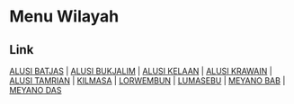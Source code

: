 # Menu Wilayah

## Link

[ALUSI BATJAS](https://github.com/gigit-pemilu/pemilu-2024-81-maluku/tree/main/pileg-dpr/hitung-suara/sub/81-maluku/sub/03-kepulauan-tanimbar/sub/08-kormomolin/sub/2008-alusi-batjas)
 | 
[ALUSI BUKJALIM](https://github.com/gigit-pemilu/pemilu-2024-81-maluku/tree/main/pileg-dpr/hitung-suara/sub/81-maluku/sub/03-kepulauan-tanimbar/sub/08-kormomolin/sub/2006-alusi-bukjalim)
 | 
[ALUSI KELAAN](https://github.com/gigit-pemilu/pemilu-2024-81-maluku/tree/main/pileg-dpr/hitung-suara/sub/81-maluku/sub/03-kepulauan-tanimbar/sub/08-kormomolin/sub/2005-alusi-kelaan)
 | 
[ALUSI KRAWAIN](https://github.com/gigit-pemilu/pemilu-2024-81-maluku/tree/main/pileg-dpr/hitung-suara/sub/81-maluku/sub/03-kepulauan-tanimbar/sub/08-kormomolin/sub/2004-alusi-krawain)
 | 
[ALUSI TAMRIAN](https://github.com/gigit-pemilu/pemilu-2024-81-maluku/tree/main/pileg-dpr/hitung-suara/sub/81-maluku/sub/03-kepulauan-tanimbar/sub/08-kormomolin/sub/2007-alusi-tamrian)
 | 
[KILMASA](https://github.com/gigit-pemilu/pemilu-2024-81-maluku/tree/main/pileg-dpr/hitung-suara/sub/81-maluku/sub/03-kepulauan-tanimbar/sub/08-kormomolin/sub/2002-kilmasa)
 | 
[LORWEMBUN](https://github.com/gigit-pemilu/pemilu-2024-81-maluku/tree/main/pileg-dpr/hitung-suara/sub/81-maluku/sub/03-kepulauan-tanimbar/sub/08-kormomolin/sub/2009-lorwembun)
 | 
[LUMASEBU](https://github.com/gigit-pemilu/pemilu-2024-81-maluku/tree/main/pileg-dpr/hitung-suara/sub/81-maluku/sub/03-kepulauan-tanimbar/sub/08-kormomolin/sub/2001-lumasebu)
 | 
[MEYANO BAB](https://github.com/gigit-pemilu/pemilu-2024-81-maluku/tree/main/pileg-dpr/hitung-suara/sub/81-maluku/sub/03-kepulauan-tanimbar/sub/08-kormomolin/sub/2003-meyano-bab)
 | 
[MEYANO DAS](https://github.com/gigit-pemilu/pemilu-2024-81-maluku/tree/main/pileg-dpr/hitung-suara/sub/81-maluku/sub/03-kepulauan-tanimbar/sub/08-kormomolin/sub/2010-meyano-das)

